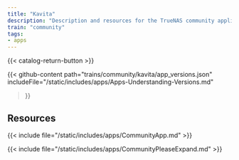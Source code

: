 ```yaml
---
title: "Kavita"
description: "Description and resources for the TrueNAS community application called Kavita."
train: "community"
tags:
- apps
---
```


{{< catalog-return-button >}}

{{< github-content 
    path="trains/community/kavita/app_versions.json"
	includeFile="/static/includes/apps/Apps-Understanding-Versions.md"
>}}

## Resources

{{< include file="/static/includes/apps/CommunityApp.md" >}}

{{< include file="/static/includes/apps/CommunityPleaseExpand.md" >}}

<!--
<div class="docs-sections">

{{< doc-card title="<appname> Deployments" link="/resources/"
descr="How to deploy and configure the <appname> app." >}}

</div>
-->
